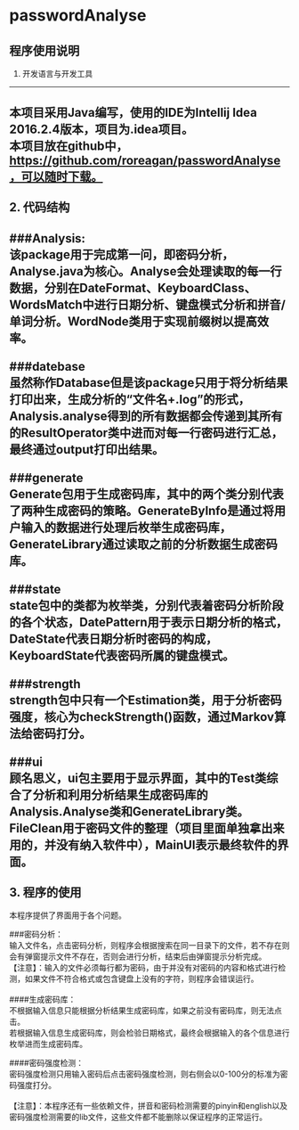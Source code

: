 passwordAnalyse
=====
程序使用说明<br>
-----
1.	开发语言与开发工具<br>
--------
本项目采用Java编写，使用的IDE为Intellij Idea 2016.2.4版本，项目为.idea项目。<br>
本项目放在github中，https://github.com/roreagan/passwordAnalyse，可以随时下载。<br>
<br>
2.	代码结构<br>
---------
###Analysis:<br>
该package用于完成第一问，即密码分析，Analyse.java为核心。Analyse会处理读取的每一行数据，分别在DateFormat、KeyboardClass、WordsMatch中进行日期分析、键盘模式分析和拼音/单词分析。WordNode类用于实现前缀树以提高效率。<br><br>
###datebase<br>
虽然称作Database但是该package只用于将分析结果打印出来，生成分析的“文件名+.log”的形式，Analysis.analyse得到的所有数据都会传递到其所有的ResultOperator类中进而对每一行密码进行汇总，最终通过output打印出结果。<br><br>
###generate<br>
Generate包用于生成密码库，其中的两个类分别代表了两种生成密码的策略。GenerateByInfo是通过将用户输入的数据进行处理后枚举生成密码库，GenerateLibrary通过读取之前的分析数据生成密码库。<br><br>
###state<br>
state包中的类都为枚举类，分别代表着密码分析阶段的各个状态，DatePattern用于表示日期分析的格式，DateState代表日期分析时密码的构成，KeyboardState代表密码所属的键盘模式。<br><br>
###strength<br>
strength包中只有一个Estimation类，用于分析密码强度，核心为checkStrength()函数，通过Markov算法给密码打分。<br><br>
###ui<br>
顾名思义，ui包主要用于显示界面，其中的Test类综合了分析和利用分析结果生成密码库的Analysis.Analyse类和GenerateLibrary类。FileClean用于密码文件的整理（项目里面单独拿出来用的，并没有纳入软件中），MainUI表示最终软件的界面。<br>
<br>
3.	程序的使用
-----------
本程序提供了界面用于各个问题。
 <br>

###密码分析： <br>
输入文件名，点击密码分析，则程序会根据搜索在同一目录下的文件，若不存在则会有弹窗提示文件不存在，否则会进行分析，结束后由弹窗提示分析完成。<br>
【注意】：输入的文件必须每行都为密码，由于并没有对密码的内容和格式进行检测，如果文件不符合格式或包含键盘上没有的字符，则程序会错误运行。<br>
<br>
####生成密码库：<br>
不根据输入信息只能根据分析结果生成密码库，如果之前没有密码库，则无法点击。<br>
若根据输入信息生成密码库，则会检验日期格式，最终会根据输入的各个信息进行枚举进而生成密码库。<br>

####密码强度检测：<br>
密码强度检测只用输入密码后点击密码强度检测，则右侧会以0-100分的标准为密码强度打分。<br>
<br>
【注意】：本程序还有一些依赖文件，拼音和密码检测需要的pinyin和english以及密码强度检测需要的lib文件，这些文件都不能删除以保证程序的正常运行。


